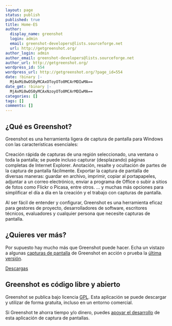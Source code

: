 ```yaml
---
layout: page
status: publish
published: true
title: Home-ES
author:
  display_name: greenshot
  login: admin
  email: greenshot-developers@lists.sourceforge.net
  url: http://getgreenshot.org/
author_login: admin
author_email: greenshot-developers@lists.sourceforge.net
author_url: http://getgreenshot.org/
wordpress_id: 554
wordpress_url: http://getgreenshot.org/?page_id=554
date: !binary |-
  MjAxMi0wOS0yMCAxOToyOTo0MCArMDIwMA==
date_gmt: !binary |-
  MjAxMi0wOS0yMCAxNzoyOTo0MCArMDIwMA==
categories: []
tags: []
comments: []
---
```

<div class="two-col left-box">
<h2>¿Qué es Greenshot?</h2>
<p>Greenshot es una herramienta ligera de captura de pantalla para Windows con las características esenciales:</p>
<p class="ul">
<span class="li">Creación rápida de capturas de una región seleccionado, una ventana o toda la pantalla; se puede incluso capturar (desplazando) páginas completas de Internet Explorer.</span>  <span class="li">Anotación, resalte y ocultación de partes de la captura de pantalla fácilmente.</span>  <span class="li">Exportar la captura de pantalla de diversas maneras: guardar en archivo, imprimir, copiar al portapapeles, adjuntar a un correo electrónico, enviar a programa de Office o subir a sitios de fotos como Flickr o Picasa, entre otros.</span> <span class="li">... y muchas más opciones para simplificar el día a día en la creación y el trabajo con capturas de pantalla.</li></p>
<p>Al ser fácil de entender y configurar, Greenshot es una herramienta eficaz para gestores de proyecto, desarrolladores de software, escritores técnicos, evaluadores y cualquier persona que necesite capturas de pantalla.</p>
</div>
<div class="two-col right-box">
<h2>¿Quieres ver más?</h2>
<p>Por supuesto hay mucho más que Greenshot puede hacer. Echa un vistazo a algunas <a href="/screenshots/">capturas de pantalla</a> de Greenshot en acción o prueba la <a href="/downloads/">última versión</a>.</p>
<p><a class="button" href="/downloads/">Descargas</a></p>
<h2>Greenshot es código libre y abierto</h2>
<p>Greenshot se publica bajo licencia <a href="http://en.wikipedia.org/wiki/GNU_General_Public_License" target="_blank">GPL</a>. Esta aplicación se puede descargar y utilizar de forma gratuita, incluso en un entorno comercial.</p>
<p>Si Greenshot te ahorra tiempo y/o dinero, puedes <a href="/support/">apoyar el desarrollo</a> de esta aplicación de captura de pantallas.</p>
</div>
